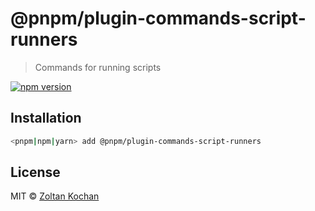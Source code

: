 # @pnpm/plugin-commands-script-runners

> Commands for running scripts

[![npm version](https://img.shields.io/npm/v/@pnpm/plugin-commands-script-runners.svg)](https://www.npmjs.com/package/@pnpm/plugin-commands-script-runners)

## Installation

```sh
<pnpm|npm|yarn> add @pnpm/plugin-commands-script-runners
```

## License

MIT © [Zoltan Kochan](https://www.kochan.io/)
